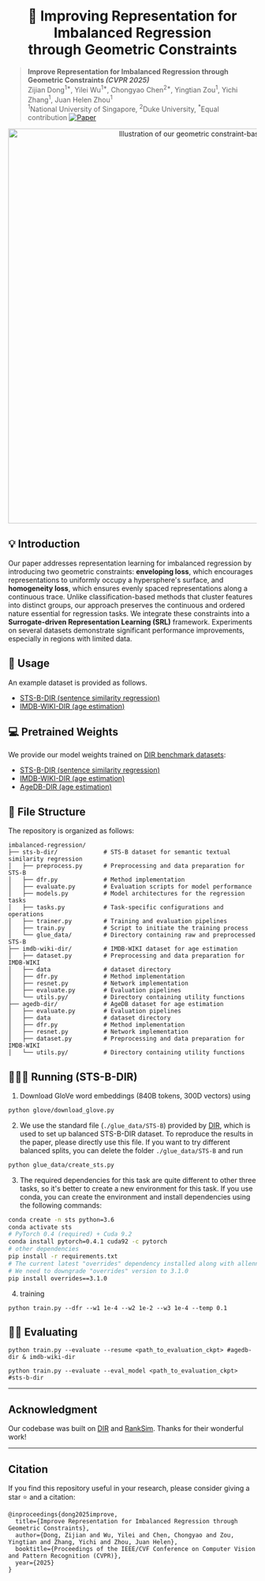 <div align="center">
<h1>🧶 Improving Representation for Imbalanced Regression <br> through Geometric Constraints </h1>
</div>


> **Improve Representation for Imbalanced Regression through Geometric Constraints _(CVPR 2025)_** <br>
> Zijian Dong<sup>1*</sup>, Yilei Wu<sup>1*</sup>, Chongyao Chen<sup>2*</sup>, Yingtian Zou<sup>1</sup>, Yichi Zhang<sup>1</sup>, Juan Helen Zhou<sup>1</sup> <br>
> <sup>1</sup>National University of Singapore, <sup>2</sup>Duke University, <sup>*</sup>Equal contribution
> <a href="https://arxiv.org/abs/2503.00876"><img src="https://img.shields.io/badge/Paper-Arxiv-darkred.svg" alt="Paper"></a>


<div align="center">
<img src="./SRL.png" width="800px" alt="Illustration of our geometric constraint-based approach"/>
</div>

## 💡 Introduction

Our paper addresses representation learning for imbalanced regression by introducing two geometric constraints: **enveloping loss**, which encourages representations to uniformly occupy a hypersphere's surface, and **homogeneity loss**, which ensures evenly spaced representations along a continuous trace. Unlike classification-based methods that cluster features into distinct groups, our approach preserves the continuous and ordered nature essential for regression tasks. We integrate these constraints into a **Surrogate-driven Representation Learning (SRL)** framework. Experiments on several datasets demonstrate significant performance improvements, especially in regions with limited data.

## 🔧 Usage

An example dataset is provided as follows.

- [STS-B-DIR (sentence similarity regression)](./sts-b-dir)
- [IMDB-WIKI-DIR (age estimation)](./imdb-wiki-dir)

## 💻 Pretrained Weights

We provide our model weights trained on [DIR benchmark datasets](https://github.com/YyzHarry/imbalanced-regression):

- [STS-B-DIR (sentence similarity regression)](https://drive.google.com/file/d/1f1BJWWXNHZUoUBYcxQaFt7kslxzYX_7R/view?usp=sharing)
- [IMDB-WIKI-DIR (age estimation)](https://drive.google.com/file/d/1ihFPTDf43J4AYPU2B-8DE4b8vm8AChD2/view?usp=sharing)
- [AgeDB-DIR (age estimation)](https://drive.google.com/file/d/1G5LWUVnT7cDf4h6wnbEwuwa_Hh6VQrkc/view?usp=drive_link)

## 📂 File Structure

The repository is organized as follows:

```
imbalanced-regression/
├── sts-b-dir/             # STS-B dataset for semantic textual similarity regression
│   ├── preprocess.py      # Preprocessing and data preparation for STS-B
│   ├── dfr.py             # Method implementation
│   ├── evaluate.py        # Evaluation scripts for model performance
│   ├── models.py          # Model architectures for the regression tasks
│   ├── tasks.py           # Task-specific configurations and operations
│   ├── trainer.py         # Training and evaluation pipelines
│   ├── train.py           # Script to initiate the training process
│   └── glue_data/         # Directory containing raw and preprocessed STS-B 
├── imdb-wiki-dir/         # IMDB-WIKI dataset for age estimation
│   ├── dataset.py         # Preprocessing and data preparation for IMDB-WIKI
│   ├── data               # dataset directory
│   ├── dfr.py             # Method implementation
│   ├── resnet.py          # Network implementation
│   ├── evaluate.py        # Evaluation pipelines
│   └── utils.py/          # Directory containing utility functions
├── agedb-dir/             # AgeDB dataset for age estimation
│   ├── evaluate.py        # Evaluation pipelines
│   ├── data               # dataset directory
│   ├── dfr.py             # Method implementation
│   ├── resnet.py          # Network implementation
│   ├── dataset.py         # Preprocessing and data preparation for IMDB-WIKI
│   └── utils.py/          # Directory containing utility functions

```

## 🧑🏻‍💻 Running (STS-B-DIR)

1. Download GloVe word embeddings (840B tokens, 300D vectors) using

```bash
python glove/download_glove.py
```

2. We use the standard file (`./glue_data/STS-B`) provided by [DIR](https://github.com/YyzHarry/imbalanced-regression), which is used to set up balanced STS-B-DIR dataset. To reproduce the results in the paper, please directly use this file. If you want to try different balanced splits, you can delete the folder `./glue_data/STS-B` and run

```bash
python glue_data/create_sts.py
```

3. The required dependencies for this task are quite different to other three tasks, so it's better to create a new environment for this task. If you use conda, you can create the environment and install dependencies using the following commands:

```bash
conda create -n sts python=3.6
conda activate sts
# PyTorch 0.4 (required) + Cuda 9.2
conda install pytorch=0.4.1 cuda92 -c pytorch
# other dependencies
pip install -r requirements.txt
# The current latest "overrides" dependency installed along with allennlp 0.5.0 will now raise error. 
# We need to downgrade "overrides" version to 3.1.0
pip install overrides==3.1.0
```

4. training

```
python train.py --dfr --w1 1e-4 --w2 1e-2 --w3 1e-4 --temp 0.1
```

## 🧑🏻‍ Evaluating

```
python train.py --evaluate --resume <path_to_evaluation_ckpt> #agedb-dir & imdb-wiki-dir

```
```
python train.py --evaluate --eval_model <path_to_evaluation_ckpt> #sts-b-dir
```


---

## Acknowledgment

Our codebase was built on [DIR](https://github.com/YyzHarry/imbalanced-regression) and [RankSim](https://github.com/BorealisAI/ranksim-imbalanced-regression). Thanks for their wonderful work!

---

## Citation

If you find this repository useful in your research, please consider giving a star ⭐️ and a citation:

```
@inproceedings{dong2025improve,
  title={Improve Representation for Imbalanced Regression through Geometric Constraints},
  author={Dong, Zijian and Wu, Yilei and Chen, Chongyao and Zou, Yingtian and Zhang, Yichi and Zhou, Juan Helen},
  booktitle={Proceedings of the IEEE/CVF Conference on Computer Vision and Pattern Recognition (CVPR)},
  year={2025}
}
```
